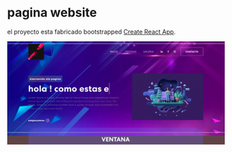 # pagina website

el proyecto esta fabricado bootstrapped [Create React App]().

<img width="1266" alt="Screen Shot 2022-06-19 at 2 18 18 PM" src="/src/assets/img/D6E18611-68CB-4320-B35A-F35F289B72B2.jpeg">



